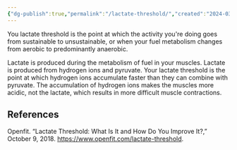 ```yaml
---
{"dg-publish":true,"permalink":"/lactate-threshold/","created":"2024-03-05T20:33:01.000-05:00","updated":"2024-03-05T20:33:01.000-05:00"}
---
```


You lactate threshold is the point at which the activity you're doing goes from sustainable to unsustainable, or when your fuel metabolism changes from aerobic to predominantly anaerobic. 

Lactate is produced during the metabolism of fuel in your muscles. Lactate is produced from hydrogen ions and pyruvate. Your lactate threshold is the point at which hydrogen ions accumulate faster than they can combine with pyruvate. The accumulation of hydrogen ions makes the muscles more acidic, not the lactate, which results in more difficult muscle contractions. 

## References
Openfit. “Lactate Threshold: What Is It and How Do You Improve It?,” October 9, 2018. https://www.openfit.com/lactate-threshold.
